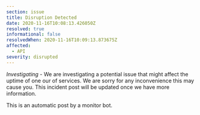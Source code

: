 ```yaml
---
section: issue
title: Disruption Detected
date: 2020-11-16T10:08:13.426050Z
resolved: true
informational: false
resolvedWhen: 2020-11-16T10:09:13.873675Z
affected:
  - API
severity: disrupted
---
```

*Investigating* - We are investigating a potential issue that might affect the uptime of one our of services. We are sorry for any inconvenience this may cause you. This incident post will be updated once we have more information.

This is an automatic post by a monitor bot.
        